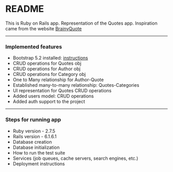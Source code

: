 # README

This is Ruby on Rails app. Representation of the Quotes app.
Inspiration came from the website [BrainyQuote](https://www.brainyquote.com)

***
### Implemented features
* Bootstrap 5.2 installed: [instructions](https://dev.to/songta17/rails-6-with-bootstrap-5-5c08)
* CRUD operations for Quotes obj
* CRUD operations for Author obj
* CRUD operations for Category obj
* One to Many relationship for Author-Quote
* Established many-to-many relationship: Quotes-Categories
* UI representation for Quotes CRUD operations
* Added users model: CRUD operations
* Added auth support to the project

***
### Steps for running app

* Ruby version - 2.7.5
* Rails version - 6.1.6.1
* Database creation
* Database initialization
* How to run the test suite
* Services (job queues, cache servers, search engines, etc.)
* Deployment instructions
